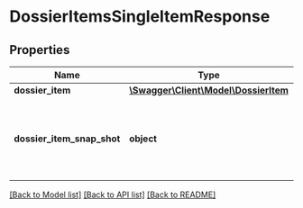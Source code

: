 # DossierItemsSingleItemResponse

## Properties
Name | Type | Description | Notes
------------ | ------------- | ------------- | -------------
**dossier_item** | [**\Swagger\Client\Model\DossierItem**](DossierItem.md) |  | [optional] 
**dossier_item_snap_shot** | **object** | Properties below are obsolete and are only added for backwards compatibility. | [optional] 

[[Back to Model list]](../README.md#documentation-for-models) [[Back to API list]](../README.md#documentation-for-api-endpoints) [[Back to README]](../README.md)


